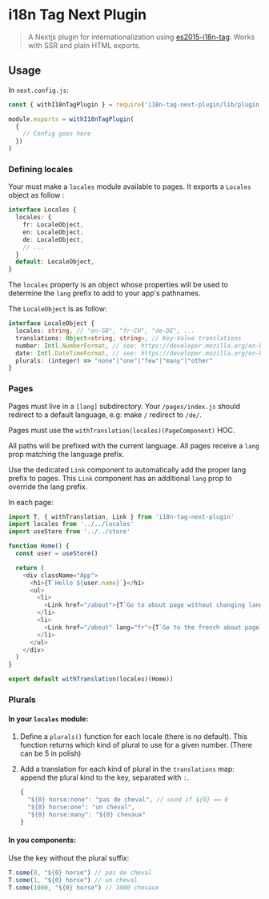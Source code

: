 # i18n Tag Next Plugin

> A Nextjs plugin for internationalization using [es2015-i18n-tag](https://www.npmjs.com/package/es2015-i18n-tag).
> Works with SSR and plain HTML exports.

## Usage

In `next.config.js`:

```js
const { withI18nTagPlugin } = require('i18n-tag-next-plugin/lib/plugin')

module.exports = withI18nTagPlugin(
  {
    // Config goes here
  })
)

```

### Defining locales

Your must make a `locales` module available to pages.
It exports a `Locales` object as follow :

```ts
interface Locales {
  locales: {
    fr: LocaleObject,
    en: LocaleObject,
    de: LocaleObject,
    // ...
  }
  default: LocaleObject,
}
```

The `locales` property is an object whose properties will be used to determine
the `lang` prefix to add to your app's pathnames.

The `LocaleObject` is as follow:

```ts
interface LocaleObject {
  locales: string, // "en-GB", "fr-CH", "de-DE", ...
  translations: Object<string, string>, // Key-Value translations
  number: Intl.NumberFormat, // see: https://developer.mozilla.org/en-US/docs/Web/JavaScript/Reference/Global_Objects/NumberFormat
  date: Intl.DateTimeFormat, // see: https://developer.mozilla.org/en-US/docs/Web/JavaScript/Reference/Global_Objects/DateTimeFormat
  plurals: (integer) => "none"|"one"|"few"|"many"|"other"
}
```

### Pages

Pages must live in a `[lang]` subdirectory.
Your `/pages/index.js` should redirect to a default language,
e.g: make `/` redirect to `/de/`.

Pages must use the `withTranslation(locales)(PageComponent)` HOC.

All paths will be prefixed with the current language.
All pages receive a `lang` prop matching the language prefix.

Use the dedicated `Link` component to automatically add the proper lang
prefix to pages.
This `Link` component has an additional `lang` prop to override the lang prefix.

In each page:

```js
import T, { withTranslation, Link } from 'i18n-tag-next-plugin'
import locales from '../../locales'
import useStore from '../../store'

function Home() {
  const user = useStore()

  return (
    <div className="App">
      <h1>{T`Hello ${user.name}`}</h1>
      <ul>
        <li>
          <Link href="/about">{T`Go to about page without changing language`}</Link>
        </li>
        <li>
          <Link href="/about" lang="fr">{T`Go to the french about page`}</Link>
        </li>
      </ul>
    </div>
  )
}

export default withTranslation(locales)(Home))
```

### Plurals

#### In your `locales` module:

1. Define a `plurals()` function for each locale (there is no default).
   This function returns which kind of plural to use for a given number. (There can be 5 in polish)
2. Add a translation for each kind of plural in the `translations` map:
   append the plural kind to the key, separated with `:`.

   ```js
   {
     "${0} horse:none": "pas de cheval", // used if ${0} == 0
     "${0} horse:one": "un cheval",
     "${0} horse:many": "${0} chevaux"
   }
   ```

#### In you components:

Use the key without the plural suffix:

```js
T.some(0, "${0} horse") // pas de cheval
T.some(1, "${0} horse") // un cheval
T.some(1000, "${0} horse") // 1000 chevaux
```